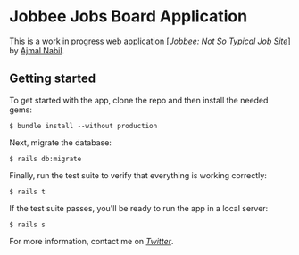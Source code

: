 # Jobbee Jobs Board Application

This is a work in progress web application
[*Jobbee:
Not So Typical Job Site*]
by [Ajmal Nabil](http://www.twitter.com/ajmalnjamal).

## Getting started

To get started with the app, clone the repo and then install the needed gems:

```
$ bundle install --without production
```

Next, migrate the database:

```
$ rails db:migrate
```

Finally, run the test suite to verify that everything is working correctly:

```
$ rails t
```

If the test suite passes, you'll be ready to run the app in a local server:

```
$ rails s
```

For more information, contact me on
[*Twitter*](http://www.twitter.com/ajmalnjamal).
